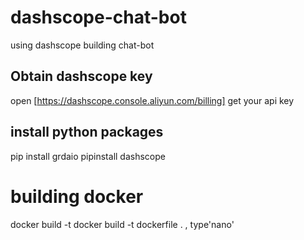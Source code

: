 # dashscope-chat-bot
using dashscope building chat-bot
## Obtain dashscope key
open [https://dashscope.console.aliyun.com/billing] get your api key
## install python packages
pip install grdaio 
pipinstall dashscope

# building docker
docker build -t docker build -t dockerfile . , type'nano'
